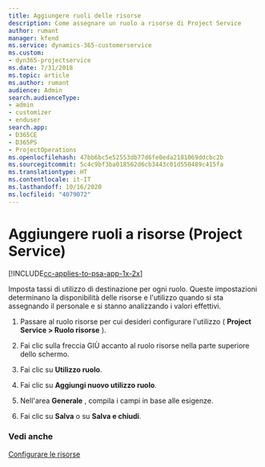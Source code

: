 ```yaml
---
title: Aggiungere ruoli delle risorse
description: Come assegnare un ruolo a risorse di Project Service
author: rumant
manager: kfend
ms.service: dynamics-365-customerservice
ms.custom:
- dyn365-projectservice
ms.date: 7/31/2018
ms.topic: article
ms.author: rumant
audience: Admin
search.audienceType:
- admin
- customizer
- enduser
search.app:
- D365CE
- D365PS
- ProjectOperations
ms.openlocfilehash: 47bb6bc5e52553db77d6fe0eda2181069ddcbc2b
ms.sourcegitcommit: 5c4c9bf3ba018562d6cb3443c01d550489c415fa
ms.translationtype: HT
ms.contentlocale: it-IT
ms.lasthandoff: 10/16/2020
ms.locfileid: "4079072"
---
```

# <a name="add-resource-roles-project-service"></a>Aggiungere ruoli a risorse (Project Service)

[!INCLUDE[cc-applies-to-psa-app-1x-2x](../includes/cc-applies-to-psa-app-1x-2x.md)]

Imposta tassi di utilizzo di destinazione per ogni ruolo. Queste impostazioni determinano la disponibilità delle risorse e l'utilizzo quando si sta assegnando il personale e si stanno analizzando i valori effettivi.  
  
1.  Passare al ruolo risorse per cui desideri configurare l'utilizzo ( **Project Service > Ruolo risorse** ).  
  
2.  Fai clic sulla freccia GIÙ accanto al ruolo risorse nella parte superiore dello schermo.  
  
3.  Fai clic su **Utilizzo ruolo**.  
  
4.  Fai clic su **Aggiungi nuovo utilizzo ruolo**.  
  
5.  Nell'area **Generale** , compila i campi in base alle esigenze.  
  
6.  Fai clic su **Salva** o su **Salva e chiudi**.  
  
### <a name="see-also"></a>Vedi anche  
 [Configurare le risorse](../psa/set-up-resources.md)
